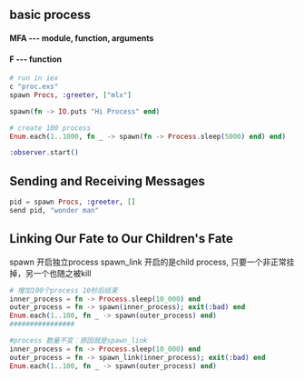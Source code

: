 ## basic process
#### MFA --- module, function, arguments

#### F --- function

```elixir
# run in iex
c "proc.exs"
spawn Procs, :greeter, ["mlx"]

spawn(fn -> IO.puts "Hi Process" end)

# create 100 process
Enum.each(1..1000, fn _ -> spawn(fn -> Process.sleep(5000) end) end)

:observer.start()
```

## Sending and Receiving Messages

```elixir
pid = spawn Procs, :greeter, []
send pid, "wonder man"
```

## Linking Our Fate to Our Children's Fate

spawn 开启独立process
spawn_link 开启的是child process, 只要一个非正常挂掉，另一个也随之被kill

```elixir
# 增加100个process 10秒后结束
inner_process = fn -> Process.sleep(10_000) end
outer_process = fn -> spawn(inner_process); exit(:bad) end
Enum.each(1..100, fn _ -> spawn(outer_process) end)
################

#process 数量不变：原因就是spawn_link
inner_process = fn -> Process.sleep(10_000) end
outer_process = fn -> spawn_link(inner_process); exit(:bad) end
Enum.each(1..100, fn _ -> spawn(outer_process) end)
```

